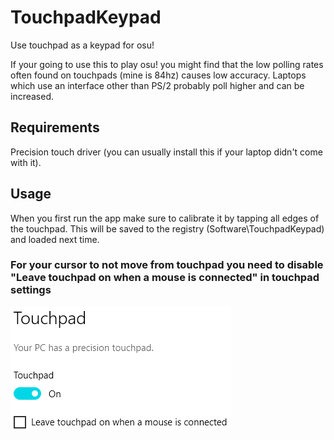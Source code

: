 # TouchpadKeypad
Use touchpad as a keypad for osu!

If your going to use this to play osu! you might find that the low polling rates often found on touchpads (mine is 84hz) causes low accuracy. Laptops which use an interface other than PS/2 probably poll higher and can be increased.

## Requirements
Precision touch driver (you can usually install this if your laptop didn't come with it).

## Usage
When you first run the app make sure to calibrate it by tapping all edges of the touchpad. This will be saved to the registry (Software\TouchpadKeypad) and loaded next time.

### For your cursor to not move from touchpad you need to disable "Leave touchpad on when a mouse is connected" in touchpad settings
![Settings](settings.PNG)
